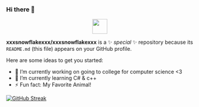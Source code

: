 ### Hi there 👋
<p align="center">
<img src="https://media1.giphy.com/media/dc4UxTw2ueAbm/giphy.gif" width="40" height="40" />
</p>

**xxxsnowflakexxx/xxxsnowflakexxx** is a ✨ _special_ ✨ repository because its `README.md` (this file) appears on your GitHub profile.

Here are some ideas to get you started:

- 🔭 I’m currently working on going to college for computer science <3
- 🌱 I’m currently learning C# & c++
- ⚡ Fun fact: My Favorite Animal!

[![GitHub Streak](https://github-readme-streak-stats.herokuapp.com?user=xxxsnowflakexxx&theme=horizon)](https://git.io/streak-stats)
